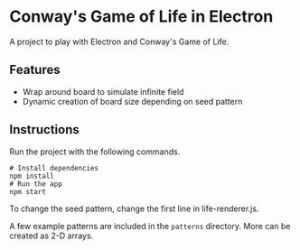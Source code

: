 # Conway's Game of Life in Electron
A project to play with Electron and Conway's Game of Life.

## Features
 - Wrap around board to simulate infinite field
 - Dynamic creation of board size depending on seed pattern

## Instructions
Run the project with the following commands.
```
# Install dependencies
npm install
# Run the app
npm start
```

To change the seed pattern, change the first line in life-renderer.js.

A few example patterns are included in the `patterns` directory. More can be created as 2-D arrays.
